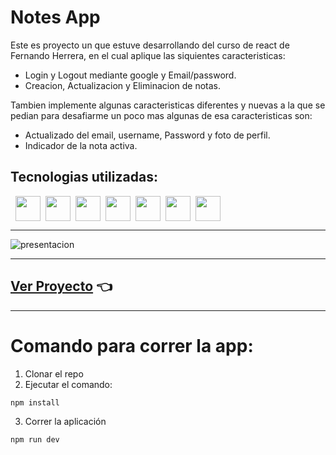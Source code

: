 # Notes App

Este es proyecto un que estuve desarrollando del curso de react de Fernando Herrera, en el cual aplique las
siquientes caracteristicas:

- Login y Logout mediante google y Email/password.
- Creacion, Actualizacion y Eliminacion de notas.

Tambien implemente algunas caracteristicas diferentes y nuevas a la que se pedian para desafiarme un poco mas algunas de esa caracteristicas son:

- Actualizado del email, username, Password y foto de perfil.
- Indicador de la nota activa.

## Tecnologias utilizadas:

<img src="https://i.imgur.com/A93DZMC.png" width='40px' style="margin-left: 8px" ><img src="https://i.imgur.com/If6nK8V.png" width='40px' style="margin-left: 8px" ><img src="https://i.imgur.com/ZIUczDd.png" width='40px' style="margin-left: 8px" ><img src="https://i.imgur.com/bZUudmQ.png" width='40px'  style="margin-left: 8px" ><img src="https://i.imgur.com/w0SuYdK.png" width='40px' height='40px' style="margin-left: 8px" ><img src="https://i.imgur.com/j3AJaVI.png" width='40px' style="margin-left: 8px"><img src="https://i.imgur.com/gOdzByL.png" width='40px' style="margin-left: 8px">

---

![presentacion](https://i.imgur.com/0Ma6GK5.jpg)

---

## [Ver Proyecto](https://notes-app-react-k.netlify.app/) 👈

---

# Comando para correr la app:

1. Clonar el repo
2. Ejecutar el comando:

```
npm install
```

3. Correr la aplicación

```
npm run dev
```
